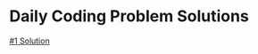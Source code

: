 # Daily Coding Problem Solutions

[#1 Solution](https://github.com/rusuraluca/dcp/blob/main/1/solution.py)